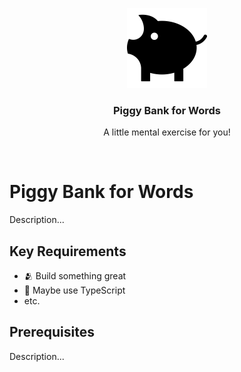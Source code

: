 <p align="center">
  <img src="./.github/noun-piggy-bank-131970.svg" alt="" width="128" height="128">
</p>

<h3 align="center">Piggy Bank for Words</h3>

<p align="center">
  A little mental exercise for you!
</p>

<br>

# Piggy Bank for Words

Description...

## Key Requirements

- 🫂 Build something great
- 🦾 Maybe use TypeScript
- etc.

## Prerequisites

Description...
